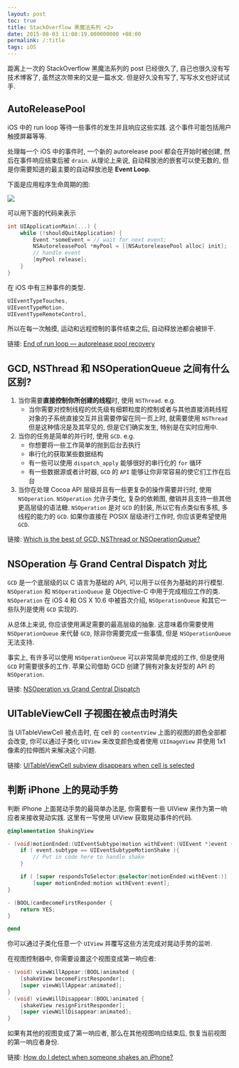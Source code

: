 ```yaml
---
layout: post
toc: true
title: StackOverflow 黑魔法系列 <2>
date: 2015-08-03 11:08:19.000000000 +08:00
permalink: /:title
tags: iOS
---
```



距离上一次的 StackOverflow 黑魔法系列的 post 已经很久了, 自己也很久没有写技术博客了, 虽然这次带来的又是一篇水文. 但是好久没有写了, 写写水文也好试试手.

## AutoReleasePool

iOS 中的 run loop 等待一些事件的发生并且响应这些实践. 这个事件可能包括用户触摸屏幕等等.

处理每一个 iOS 中的事件时, 一个新的 autorelease pool 都会在开始时被创建, 然后在事件响应结束后被 `drain`. 从理论上来说, 自动释放池的嵌套可以使无数的, 但是你需要知道的最主要的自动释放池是 **Event Loop**.

下面是应用程序生命周期的图:

![](/content/images/2015/08/nBjxr.jpg)

可以用下面的代码来表示

~~~objectivec
int UIApplicationMain(...) {
    while (!shouldQuitApplication) {
        Event *someEvent = // wait for next event;
        NSAutoreleasePool *myPool = [[NSAutoreleasePool alloc] init];
        // handle event
        [myPool release];
    }
}
~~~

在 iOS 中有三种事件的类型.

~~~objectivec
UIEventTypeTouches,
UIEventTypeMotion,
UIEventTypeRemoteControl,
~~~

所以在每一次触摸, 运动和远程控制的事件结束之后, 自动释放池都会被排干.

链接: [End of run loop — autorelease pool recovery](http://stackoverflow.com/questions/5766839/end-of-run-loop-autorelease-pool-recovery
)

## GCD, NSThread 和 NSOperationQueue 之间有什么区别?

1. 当你需要**直接控制你所创建的线程**时, 使用 `NSThread`. e.g.
    * 当你需要对控制线程的优先级有细颗粒度的控制或者与其他直接消耗线程对象的子系统直接交互并且需要停留在同一页上时, 就需要使用 `NSThread` 但是这种情况是及其罕见的, 但是它们确实发生, 特别是在实时应用中.
2. 当你的任务是简单的并行时, 使用 `GCD`. e.g.
    * 你想要将一些工作简单的抛到后台去执行
    * 串行化的获取某些数据结构
    * 有一些可以使用 `dispatch_apply` 能够很好的串行化的 `for` 循环
    * 有一些数据源或者计时器, `GCD` 的 `API` 能够让你非常容易的使它们工作在后台
3. 当你在处理 Cocoa API 层级并且有一些更复杂的操作需要并行时, 使用 `NSOperation`. `NSOperation` 允许子类化, 复杂的依赖图, 撤销并且支持一些其他更高层级的语法糖. `NSOperation` 是对 `GCD` 的封装, 所以它有点类似有多核, 多线程的能力的 `GCD`. 如果你直接在 POSIX 层级进行工作时, 你应该更希望使用 `GCD`.

链接: [Which is the best of GCD, NSThread or NSOperationQueue?](http://stackoverflow.com/questions/12995344/which-is-the-best-of-gcd-nsthread-or-nsoperationqueue
)

## NSOperation 与 Grand Central Dispatch 对比

`GCD` 是一个底层级的以 C 语言为基础的 API, 可以用于以任务为基础的并行模型. `NSOperation` 和 `NSOperationQueue` 是 Objective-C 中用于完成相应工作的类. `NSOperation` 在 iOS 4 和 OS X 10.6 中被首次介绍, `NSOperationQueue` 和其它一些队列是使用 `GCD` 实现的.

从总体上来说, 你应该使用满足需要的最高层级的抽象. 这意味着你需要使用 `NSOperationQueue` 来代替 `GCD`, 除非你需要完成一些事情, 但是 `NSOperationQueue` 无法支持.

事实上, 有许多可以使用 `NSOperationQueue` 可以非常简单完成的工作, 但是使用 `GCD` 时需要很多的工作. 苹果公司借助 GCD 创建了拥有对象友好型的 API 的 `NSOperation`.

链接: [NSOperation vs Grand Central Dispatch](http://stackoverflow.com/questions/10373331/nsoperation-vs-grand-central-dispatch)

## UITableViewCell 子视图在被点击时消失

当 UITableViewCell 被点击时, 在 cell 的 `contentView` 上面的视图的颜色全部都会改变, 你可以通过子类化 `UIView` 来改变颜色或者使用 `UIImageView` 并使用 1x1 像素的拉伸图片来解决这个问题.

链接: [UITableViewCell subview disappears when cell is selected](http://stackoverflow.com/questions/6745919/uitableviewcell-subview-disappears-when-cell-is-selected)

## 判断 iPhone 上的晃动手势

判断 iPhone 上面晃动手势的最简单办法是, 你需要有一些 UIView 来作为第一响应者来接收晃动实践. 这里有一写使用 UIView 获取晃动事件的代码.

~~~objectivec
@implementation ShakingView

- (void)motionEnded:(UIEventSubtype)motion withEvent:(UIEvent *)event {
    if ( event.subtype == UIEventSubtypeMotionShake ){
        // Put in code here to handle shake
    }

    if ( [super respondsToSelector:@selector(motionEnded:withEvent:)] )
        [super motionEnded:motion withEvent:event];
}

- (BOOL)canBecomeFirstResponder {
    return YES;
}

@end
~~~

你可以通过子类化任意一个 `UIView` 并覆写这些方法完成对晃动手势的监听.

在视图控制器中, 你需要设置这个视图变成第一响应者:


~~~objectivec
- (void) viewWillAppear:(BOOL)animated {
    [shakeView becomeFirstResponder];
    [super viewWillAppear:animated];
}
- (void) viewWillDisappear:(BOOL)animated {
    [shakeView resignFirstResponder];
    [super viewWillDisappear:animated];
}
~~~

如果有其他的视图变成了第一响应者, 那么在其他视图响应结束后, 恢复当前视图的第一响应者身份.

链接: [How do I detect when someone shakes an iPhone?](http://stackoverflow.com/questions/150446/how-do-i-detect-when-someone-shakes-an-iphone)
